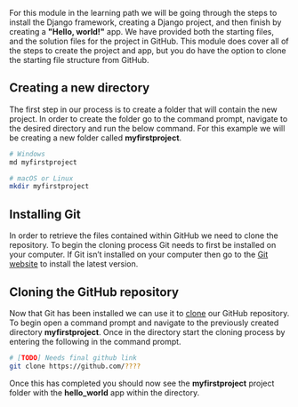[1]: https://git-scm.com/downloads "Git website downloads"
[2]: https://docs.github.com/en/free-pro-team@latest/github/creating-cloning-and-archiving-repositories/cloning-a-repository "Clone GutHub repository"

For this module in the learning path we will be going through the steps to install the Django framework, creating a Django project, and then finish by creating a **"Hello, world!"** app. We have provided both the starting files, and the solution files for the project in GitHub. This module does cover all of the steps to create the project and app, but you do have the option to clone the starting file structure from GitHub. 

## Creating a new directory

The first step in our process is to create a folder that will contain the new project. In order to create the folder go to the command prompt, navigate to the desired directory and run the below command. For this example we will be creating a new folder called **myfirstproject**. 

```bash
# Windows
md myfirstproject

# macOS or Linux
mkdir myfirstproject
```

## Installing Git

In order to retrieve the files contained within GitHub we need to clone the repository. To begin the cloning process Git needs to first be installed on your computer. If Git isn’t installed on your computer then go to the [Git website][1] to install the latest version. 

## Cloning the GitHub repository

Now that Git has been installed we can use it to [clone][2] our GitHub repository. To begin open a command prompt and navigate to the previously created directory **myfirstproject**. Once in the directory start the cloning process by entering the following in the command prompt.

```bash
# [TODO] Needs final github link
git clone https://github.com/????
```

Once this has completed you should now see the **myfirstproject** project folder with the **hello_world** app within the directory.